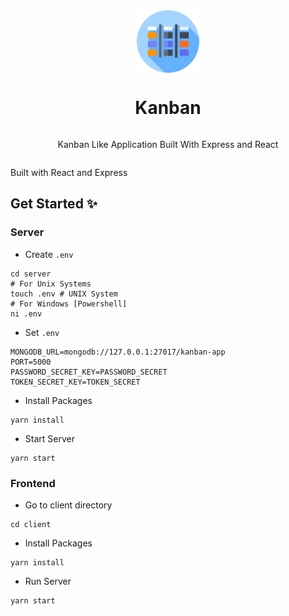 <div align="center" style="display: flex; justify-content: center; align-items: center; flex-direction: column">
<img src="https://github.com/khan-asfi-reza/kanban/blob/master/.github/kanban.png" alt="Logo" height="100" width="100">    
<h1>Kanban</h1>
<p>
Kanban Like Application Built With Express and React
</p>
</div>


Built with React and Express

## Get Started ✨

### Server

- Create `.env`
```shell
cd server
# For Unix Systems
touch .env # UNIX System
# For Windows [Powershell]
ni .env
```

- Set `.env`

```dotenv
MONGODB_URL=mongodb://127.0.0.1:27017/kanban-app
PORT=5000
PASSWORD_SECRET_KEY=PASSWORD_SECRET
TOKEN_SECRET_KEY=TOKEN_SECRET
```
- Install Packages
```shell
yarn install
```
- Start Server
```shell
yarn start
```

### Frontend
- Go to client directory
```shell
cd client
```
- Install Packages
```shell
yarn install
```
- Run Server
```shell
yarn start
```
